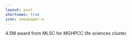 ```yaml
---
layout: post
shortnews: true
icon: newspaper-o
---
```


4.5M award from MLSC for MGHPCC life sciences cluster.
